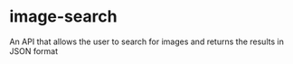 # image-search
An API that allows the user to search for images and returns the results in JSON format
